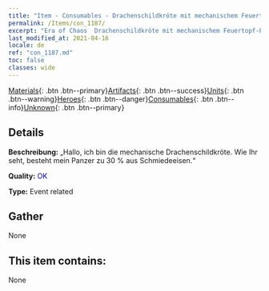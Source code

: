 ```yaml
---
title: "Item - Consumables - Drachenschildkröte mit mechanischem Feuertopf-Panzer"
permalink: /Items/con_1187/
excerpt: "Era of Chaos  Drachenschildkröte mit mechanischem Feuertopf-Panzer"
last_modified_at: 2021-04-16
locale: de
ref: "con_1187.md"
toc: false
classes: wide
---
```

 [Materials](/de/Items/){: .btn .btn--primary}[Artifacts](/de/Items/Artifacts/){: .btn .btn--success}[Units](/de/Items/Units/){: .btn .btn--warning}[Heroes](/de/Items/Heroes/){: .btn .btn--danger}[Consumables](/de/Items/Consumables/){: .btn .btn--info}[Unknown](/de/Items/Unknown/){: .btn .btn--primary}

## Details
 **Beschreibung:** „Hallo, ich bin die mechanische Drachenschildkröte. Wie Ihr seht, besteht mein Panzer zu 30 % aus Schmiedeeisen.“

 **Quality:** <span style="color: #0000CD">OK</span>

 **Type:** Event related

## Gather

  None

## This item contains:

  None

